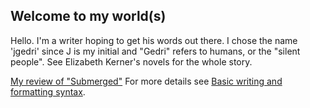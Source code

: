 ## Welcome to my world(s)

Hello. I'm a writer hoping to get his words out there. I chose the name 'jgedri' since J is my initial and "Gedri" refers to humans, or the "silent people". See Elizabeth Kerner's novels for the whole story.


[My review of "Submerged"](Submerged.html)
For more details see [Basic writing and formatting syntax](https://docs.github.com/en/github/writing-on-github/getting-started-with-writing-and-formatting-on-github/basic-writing-and-formatting-syntax).
